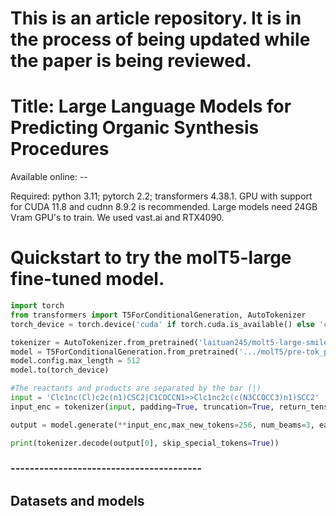 # This is an article repository. It is in the process of being updated while the paper is being reviewed.
# Title: Large Language Models for Predicting Organic Synthesis Procedures
Available online: -- 

Required: python 3.11; pytorch 2.2; transformers 4.38.1. GPU with support for CUDA 11.8 and cudnn 8.9.2 is recommended. Large models need 24GB Vram GPU's to train. We used vast.ai and RTX4090.

# Quickstart to try the molT5-large fine-tuned model.
```python
import torch
from transformers import T5ForConditionalGeneration, AutoTokenizer
torch_device = torch.device('cuda' if torch.cuda.is_available() else 'cpu')

tokenizer = AutoTokenizer.from_pretrained('laituan245/molt5-large-smiles2caption',model_max_length=256)
model = T5ForConditionalGeneration.from_pretrained('.../molT5/pre-tok_pre_molT5-large/checkpoint-17000')
model.config.max_length = 512
model.to(torch_device)

#The reactants and products are separated by the bar (|)
input = 'Clc1nc(Cl)c2c(n1)CSC2|C1COCCN1>>Clc1nc2c(c(N3CCOCC3)n1)SCC2'   
input_enc = tokenizer(input, padding=True, truncation=True, return_tensors='pt').to(torch_device)

output = model.generate(**input_enc,max_new_tokens=256, num_beams=3, early_stopping=True)

print(tokenizer.decode(output[0], skip_special_tokens=True))
```

### ----------------------------------------
## Datasets and models 

